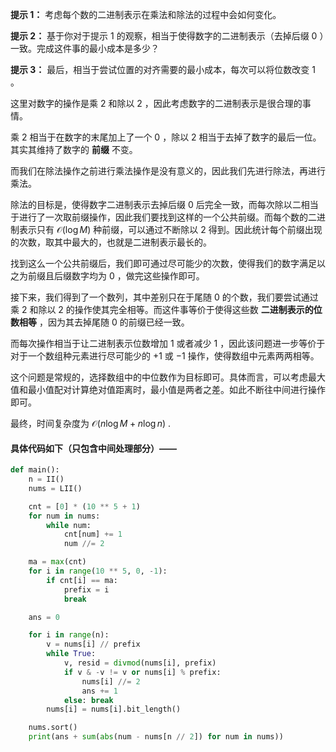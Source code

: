 **提示 1：** 考虑每个数的二进制表示在乘法和除法的过程中会如何变化。

**提示 2：** 基于你对于提示 1 的观察，相当于使得数字的二进制表示（去掉后缀 $0$ ）一致。完成这件事的最小成本是多少？

**提示 3：** 最后，相当于尝试位置的对齐需要的最小成本，每次可以将位数改变 $1$ 。

这里对数字的操作是乘 $2$ 和除以 $2$ ，因此考虑数字的二进制表示是很合理的事情。

乘 $2$ 相当于在数字的末尾加上了一个 $0$ ，除以 $2$ 相当于去掉了数字的最后一位。其实其维持了数字的 **前缀** 不变。

而我们在除法操作之前进行乘法操作是没有意义的，因此我们先进行除法，再进行乘法。

除法的目标是，使得数字二进制表示去掉后缀 $0$ 后完全一致，而每次除以二相当于进行了一次取前缀操作，因此我们要找到这样的一个公共前缀。而每个数的二进制表示只有 $\mathcal{O}(\log M)$ 种前缀，可以通过不断除以 $2$ 得到。因此统计每个前缀出现的次数，取其中最大的，也就是二进制表示最长的。

找到这么一个公共前缀后，我们即可通过尽可能少的次数，使得我们的数字满足以之为前缀且后缀数字均为 $0$ ，做完这些操作即可。

接下来，我们得到了一个数列，其中差别只在于尾随 $0$ 的个数，我们要尝试通过乘 $2$ 和除以 $2$ 的操作使其完全相等。而这件事等价于使得这些数 **二进制表示的位数相等** ，因为其去掉尾随 $0$ 的前缀已经一致。

而每次操作相当于让二进制表示位数增加 $1$ 或者减少 $1$ ，因此该问题进一步等价于对于一个数组种元素进行尽可能少的 $+1$ 或 $-1$ 操作，使得数组中元素两两相等。

这个问题是常规的，选择数组中的中位数作为目标即可。具体而言，可以考虑最大值和最小值配对计算绝对值距离时，最小值是两者之差。如此不断往中间进行操作即可。

最终，时间复杂度为 $\mathcal{O}(n\log M + n\log n)$ .

#### 具体代码如下（只包含中间处理部分）——

```Python []
def main():
    n = II()
    nums = LII()

    cnt = [0] * (10 ** 5 + 1)
    for num in nums:
        while num:
            cnt[num] += 1
            num //= 2

    ma = max(cnt)
    for i in range(10 ** 5, 0, -1):
        if cnt[i] == ma:
            prefix = i
            break

    ans = 0

    for i in range(n):
        v = nums[i] // prefix
        while True:
            v, resid = divmod(nums[i], prefix)
            if v & -v != v or nums[i] % prefix:
                nums[i] //= 2
                ans += 1
            else: break
        nums[i] = nums[i].bit_length()

    nums.sort()
    print(ans + sum(abs(num - nums[n // 2]) for num in nums))
```
